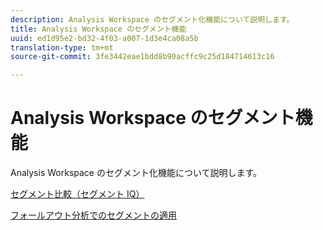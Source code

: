 ```yaml
---
description: Analysis Workspace のセグメント化機能について説明します。
title: Analysis Workspace のセグメント機能
uuid: ed1d95e2-bd32-4f03-a007-1d3e4ca08a5b
translation-type: tm+mt
source-git-commit: 3fe3442eae1bdd8b90acffc9c25d184714613c16

---
```



# Analysis Workspace のセグメント機能

Analysis Workspace のセグメント化機能について説明します。

[セグメント比較（セグメント IQ）](https://docs.adobe.com/content/help/ja-JP/analytics/analyze/analysis-workspace/panels/segment-comparison/segment-comparison.html)

[フォールアウト分析でのセグメントの適用](https://docs.adobe.com/help/en/analytics/analyze/analysis-workspace/visualizations/fallout/compare-segments-fallout.html)
